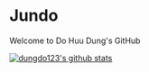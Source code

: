 # Jundo
Welcome to Do Huu Dung's GitHub

[![dungdo123's github stats](https://github-readme-stats.vercel.app/api?username=dungdo213)](https://github.com/anuraghazra/github-readme-stats)
